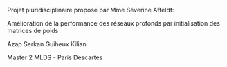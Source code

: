 Projet pluridisciplinaire proposé par Mme Séverine Affeldt:

Amélioration de la performance des réseaux profonds par initialisation des matrices de poids

Azap Serkan
Guiheux Kilian

Master 2 MLDS - Paris Descartes
